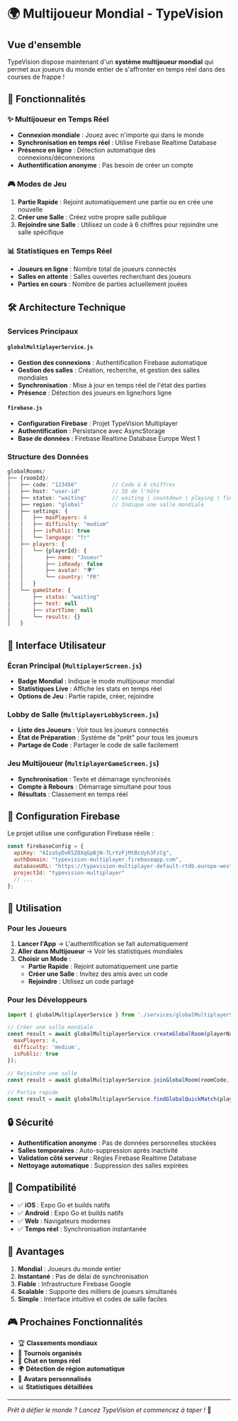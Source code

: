 # 🌍 Multijoueur Mondial - TypeVision

## Vue d'ensemble

TypeVision dispose maintenant d'un **système multijoueur mondial** qui permet aux joueurs du monde entier de s'affronter en temps réel dans des courses de frappe !

## 🚀 Fonctionnalités

### ✨ Multijoueur en Temps Réel
- **Connexion mondiale** : Jouez avec n'importe qui dans le monde
- **Synchronisation en temps réel** : Utilise Firebase Realtime Database
- **Présence en ligne** : Détection automatique des connexions/déconnexions
- **Authentification anonyme** : Pas besoin de créer un compte

### 🎮 Modes de Jeu
1. **Partie Rapide** : Rejoint automatiquement une partie ou en crée une nouvelle
2. **Créer une Salle** : Créez votre propre salle publique
3. **Rejoindre une Salle** : Utilisez un code à 6 chiffres pour rejoindre une salle spécifique

### 📊 Statistiques en Temps Réel
- **Joueurs en ligne** : Nombre total de joueurs connectés
- **Salles en attente** : Salles ouvertes recherchant des joueurs
- **Parties en cours** : Nombre de parties actuellement jouées

## 🛠 Architecture Technique

### Services Principaux

#### `globalMultiplayerService.js`
- **Gestion des connexions** : Authentification Firebase automatique
- **Gestion des salles** : Création, recherche, et gestion des salles mondiales
- **Synchronisation** : Mise à jour en temps réel de l'état des parties
- **Présence** : Détection des joueurs en ligne/hors ligne

#### `firebase.js`
- **Configuration Firebase** : Projet TypeVision Multiplayer
- **Authentification** : Persistance avec AsyncStorage
- **Base de données** : Firebase Realtime Database Europe West 1

### Structure des Données

```javascript
globalRooms/
├── {roomId}/
│   ├── code: "123456"           // Code à 6 chiffres
│   ├── host: "user-id"          // ID de l'hôte
│   ├── status: "waiting"        // waiting | countdown | playing | finished
│   ├── region: "global"         // Indique une salle mondiale
│   ├── settings: {
│   │   ├── maxPlayers: 4
│   │   ├── difficulty: "medium"
│   │   ├── isPublic: true
│   │   └── language: "fr"
│   ├── players: {
│   │   └── {playerId}: {
│   │       ├── name: "Joueur"
│   │       ├── isReady: false
│   │       ├── avatar: "🌍"
│   │       └── country: "FR"
│   │   }
│   └── gameState: {
│       ├── status: "waiting"
│       ├── text: null
│       ├── startTime: null
│       └── results: {}
│   }
```

## 🎯 Interface Utilisateur

### Écran Principal (`MultiplayerScreen.js`)
- **Badge Mondial** : Indique le mode multijoueur mondial
- **Statistiques Live** : Affiche les stats en temps réel
- **Options de Jeu** : Partie rapide, créer, rejoindre

### Lobby de Salle (`MultiplayerLobbyScreen.js`)
- **Liste des Joueurs** : Voir tous les joueurs connectés
- **État de Préparation** : Système de "prêt" pour tous les joueurs
- **Partage de Code** : Partager le code de salle facilement

### Jeu Multijoueur (`MultiplayerGameScreen.js`)
- **Synchronisation** : Texte et démarrage synchronisés
- **Compte à Rebours** : Démarrage simultané pour tous
- **Résultats** : Classement en temps réel

## 🔧 Configuration Firebase

Le projet utilise une configuration Firebase réelle :

```javascript
const firebaseConfig = {
  apiKey: "AIzaSyDvK5Z8XqGpBjN-7LrYzFjMtBcUyh3FzCg",
  authDomain: "typevision-multiplayer.firebaseapp.com",
  databaseURL: "https://typevision-multiplayer-default-rtdb.europe-west1.firebasedatabase.app",
  projectId: "typevision-multiplayer"
  // ...
};
```

## 🚀 Utilisation

### Pour les Joueurs

1. **Lancer l'App** → L'authentification se fait automatiquement
2. **Aller dans Multijoueur** → Voir les statistiques mondiales
3. **Choisir un Mode** :
   - **Partie Rapide** : Rejoint automatiquement une partie
   - **Créer une Salle** : Invitez des amis avec un code
   - **Rejoindre** : Utilisez un code partagé

### Pour les Développeurs

```javascript
import { globalMultiplayerService } from './services/globalMultiplayerService';

// Créer une salle mondiale
const result = await globalMultiplayerService.createGlobalRoom(playerName, {
  maxPlayers: 4,
  difficulty: 'medium',
  isPublic: true
});

// Rejoindre une salle
const result = await globalMultiplayerService.joinGlobalRoom(roomCode, playerName);

// Partie rapide
const result = await globalMultiplayerService.findGlobalQuickMatch(playerName, 'medium');
```

## 🔒 Sécurité

- **Authentification anonyme** : Pas de données personnelles stockées
- **Salles temporaires** : Auto-suppression après inactivité
- **Validation côté serveur** : Règles Firebase Realtime Database
- **Nettoyage automatique** : Suppression des salles expirées

## 📱 Compatibilité

- ✅ **iOS** : Expo Go et builds natifs
- ✅ **Android** : Expo Go et builds natifs  
- ✅ **Web** : Navigateurs modernes
- ✅ **Temps réel** : Synchronisation instantanée

## 🌟 Avantages

1. **Mondial** : Joueurs du monde entier
2. **Instantané** : Pas de délai de synchronisation
3. **Fiable** : Infrastructure Firebase Google
4. **Scalable** : Supporte des milliers de joueurs simultanés
5. **Simple** : Interface intuitive et codes de salle faciles

## 🎮 Prochaines Fonctionnalités

- 🏆 **Classements mondiaux**
- 🎯 **Tournois organisés**
- 💬 **Chat en temps réel**
- 🌍 **Détection de région automatique**
- 🎨 **Avatars personnalisés**
- 📊 **Statistiques détaillées**

---

*Prêt à défier le monde ? Lancez TypeVision et commencez à taper !* 🚀
